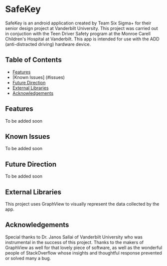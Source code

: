 SafeKey
=======

SafeKey is an android application created by Team Six Sigma+ for their senior design project at Vanderbilt University. This project was carried out in conjuction with the Teen Driver Safety program at the Monroe Carell Children's Hospital at Vanderbilt. This app is intended for use with the ADD (anti-distracted driving) hardware device.

Table of Contents
-----------------
  * [Features](#features)
  * [Known Issues] (#issues)
  * [Future Direction](#future)
  * [External Libraries](#libs)
  * [Acknowledgements](#acks)

Features <a id="features"></a>
--------
To be added soon


Known Issues  <a id="issues"></a>
------------

To be added soon

Future Direction  <a id="future"></a>
----------------

To be added soon

External Libraries  <a id="libs"></a>
------------------

This project uses GraphView to visually represent the data collected by the app.


Acknowledgements  <a id="acks"></a>
----------------

Special thanks to Dr. Janos Sallai of Vanderbilt University who was instrumental in the success of this project. Thanks to the makers of GraphView as well for that lovely piece of software, as well as the wonderful people of StackOverflow whose insights and thoughtful response prevented or solved many a bug. 




